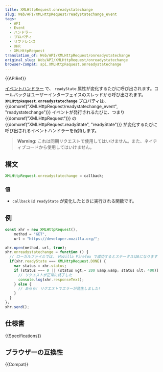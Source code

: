 ```yaml
---
title: XMLHttpRequest.onreadystatechange
slug: Web/API/XMLHttpRequest/readystatechange_event
tags:
  - API
  - Event
  - ハンドラー
  - プロパティ
  - リファレンス
  - XHR
  - XMLHttpRequest
translation_of: Web/API/XMLHttpRequest/onreadystatechange
original_slug: Web/API/XMLHttpRequest/onreadystatechange
browser-compat: api.XMLHttpRequest.onreadystatechange
---
```

{{APIRef}}

[イベントハンドラー](/ja/docs/Web/Events/Event_handlers) で、 `readyState` 属性が変化するたびに呼び出されます。コールバックはユーザーインターフェイスのスレッドから呼び出されます。 **`XMLHttpRequest.onreadystatechange`** プロパティは、 {{domxref("XMLHttpRequest/readystatechange_event", "readystatechange")}} イベントが発行されるたびに、つまり {{domxref("XMLHttpRequest")}} の {{domxref("XMLHttpRequest.readyState", "readyState")}} が変化するたびに呼び出されるイベントハンドラーを保持します。

> **Warning:** これは同期リクエストで使用してはいけません。また、ネイティブコードから使用してはいけません。

## 構文

```js
XMLHttpRequest.onreadystatechange = callback;
```

### 値

- `callback` は `readyState` が変化したときに実行される関数です。

## 例

```js
const xhr = new XMLHttpRequest(),
    method = "GET",
    url = "https://developer.mozilla.org/";

xhr.open(method, url, true);
xhr.onreadystatechange = function () {
  // ローカルファイルでは、 Mozilla Firefox で成功するとステータスは0になります
  if(xhr.readyState === XMLHttpRequest.DONE) {
    var status = xhr.status;
    if (status === 0 || (status &gt;= 200 &amp;&amp; status &lt; 400)) {
      // リクエストが正常に終了した
      console.log(xhr.responseText);
    } else {
      // あらら! リクエストでエラーが発生しました!
    }
  }
};
xhr.send();
```

## 仕様書

{{Specifications}}

## ブラウザーの互換性

{{Compat}}

